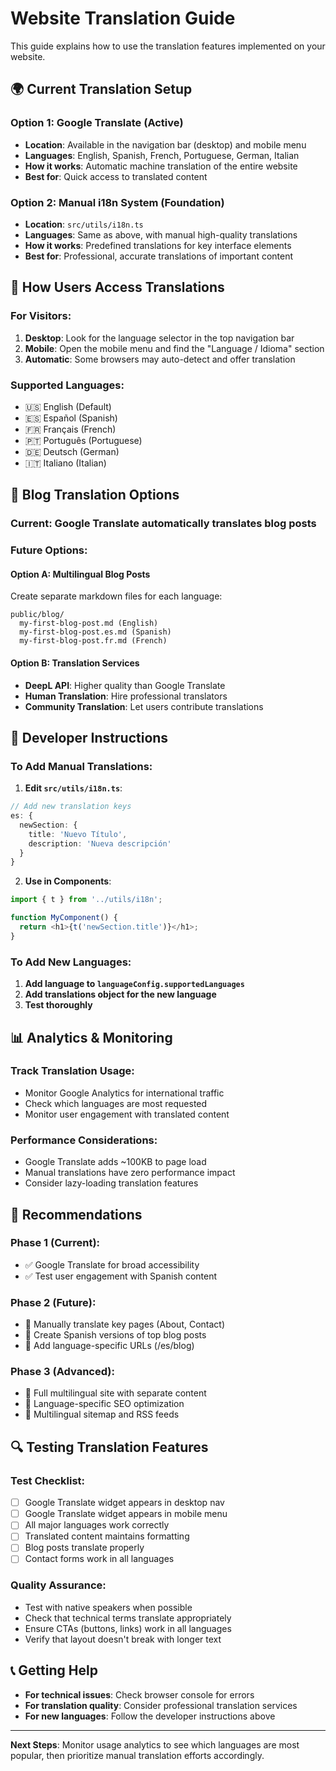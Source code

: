 # Website Translation Guide

This guide explains how to use the translation features implemented on your website.

## 🌍 Current Translation Setup

### **Option 1: Google Translate (Active)**
- **Location**: Available in the navigation bar (desktop) and mobile menu
- **Languages**: English, Spanish, French, Portuguese, German, Italian
- **How it works**: Automatic machine translation of the entire website
- **Best for**: Quick access to translated content

### **Option 2: Manual i18n System (Foundation)**
- **Location**: `src/utils/i18n.ts`
- **Languages**: Same as above, with manual high-quality translations
- **How it works**: Predefined translations for key interface elements
- **Best for**: Professional, accurate translations of important content

## 🚀 How Users Access Translations

### **For Visitors:**
1. **Desktop**: Look for the language selector in the top navigation bar
2. **Mobile**: Open the mobile menu and find the "Language / Idioma" section
3. **Automatic**: Some browsers may auto-detect and offer translation

### **Supported Languages:**
- 🇺🇸 English (Default)
- 🇪🇸 Español (Spanish)
- 🇫🇷 Français (French)
- 🇵🇹 Português (Portuguese)
- 🇩🇪 Deutsch (German)
- 🇮🇹 Italiano (Italian)

## 📝 Blog Translation Options

### **Current**: Google Translate automatically translates blog posts
### **Future Options**:

#### **Option A: Multilingual Blog Posts**
Create separate markdown files for each language:
```
public/blog/
  my-first-blog-post.md (English)
  my-first-blog-post.es.md (Spanish)
  my-first-blog-post.fr.md (French)
```

#### **Option B: Translation Services**
- **DeepL API**: Higher quality than Google Translate
- **Human Translation**: Hire professional translators
- **Community Translation**: Let users contribute translations

## 🔧 Developer Instructions

### **To Add Manual Translations:**

1. **Edit `src/utils/i18n.ts`**:
```typescript
// Add new translation keys
es: {
  newSection: {
    title: 'Nuevo Título',
    description: 'Nueva descripción'
  }
}
```

2. **Use in Components**:
```typescript
import { t } from '../utils/i18n';

function MyComponent() {
  return <h1>{t('newSection.title')}</h1>;
}
```

### **To Add New Languages:**

1. **Add language to `languageConfig.supportedLanguages`**
2. **Add translations object for the new language**
3. **Test thoroughly**

## 📊 Analytics & Monitoring

### **Track Translation Usage:**
- Monitor Google Analytics for international traffic
- Check which languages are most requested
- Monitor user engagement with translated content

### **Performance Considerations:**
- Google Translate adds ~100KB to page load
- Manual translations have zero performance impact
- Consider lazy-loading translation features

## 🎯 Recommendations

### **Phase 1 (Current)**: 
- ✅ Google Translate for broad accessibility
- ✅ Test user engagement with Spanish content

### **Phase 2 (Future)**:
- 📝 Manually translate key pages (About, Contact)
- 📝 Create Spanish versions of top blog posts
- 📝 Add language-specific URLs (/es/blog)

### **Phase 3 (Advanced)**:
- 🚀 Full multilingual site with separate content
- 🚀 Language-specific SEO optimization
- 🚀 Multilingual sitemap and RSS feeds

## 🔍 Testing Translation Features

### **Test Checklist:**
- [ ] Google Translate widget appears in desktop nav
- [ ] Google Translate widget appears in mobile menu
- [ ] All major languages work correctly
- [ ] Translated content maintains formatting
- [ ] Blog posts translate properly
- [ ] Contact forms work in all languages

### **Quality Assurance:**
- Test with native speakers when possible
- Check that technical terms translate appropriately
- Ensure CTAs (buttons, links) work in all languages
- Verify that layout doesn't break with longer text

## 📞 Getting Help

- **For technical issues**: Check browser console for errors
- **For translation quality**: Consider professional translation services
- **For new languages**: Follow the developer instructions above

---

**Next Steps**: Monitor usage analytics to see which languages are most popular, then prioritize manual translation efforts accordingly.
